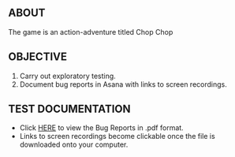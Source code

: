 ## ABOUT
The game is an action-adventure titled Chop Chop

## OBJECTIVE
1. Carry out exploratory testing.
2. Document bug reports in Asana with links to screen recordings.

## TEST DOCUMENTATION 
- Click [HERE](https://github.com/Enginer2/Chop_Chop_Game/tree/main/Bug_Reports) to view the Bug Reports in .pdf format. 
- Links to screen recordings become clickable once the file is downloaded onto your computer.
